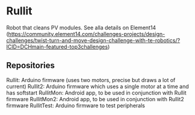 # Rullit
Robot that cleans PV modules. See alla details on Element14 (https://community.element14.com/challenges-projects/design-challenges/twist-turn-and-move-design-challenge-with-te-robotics/?ICID=DCHmain-featured-top3challenges)

## Repositories
Rullit: Arduino firmware (uses two motors, precise but draws a lot of current)
Rullit2: Arduino firmware which uses a single motor at a time and has softstart
RullitMon: Android app, to be used in conjunction with Rullit firmware
RullitMon2: Android app, to be used in conjunction with Rullit2 firmware
RullitTest: Arduino firmware to test peripherals
